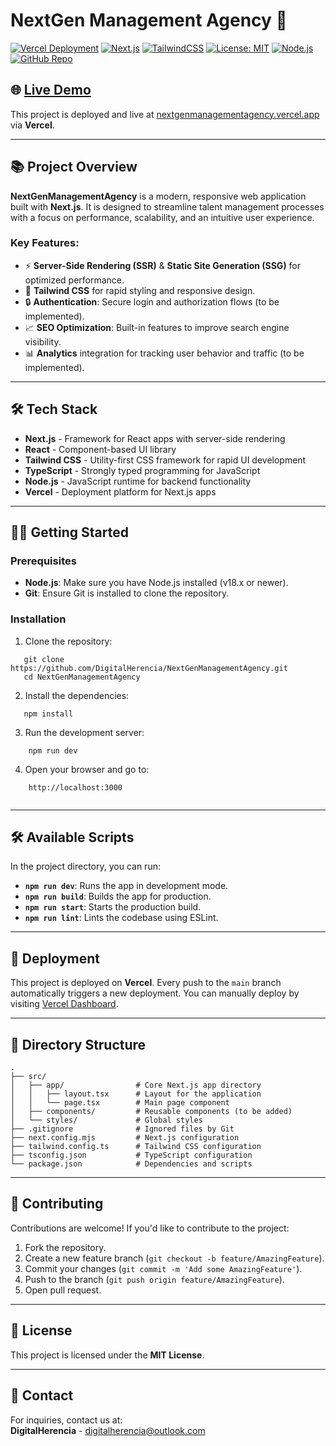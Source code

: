 # NextGen Management Agency 🚀

[![Vercel Deployment](https://img.shields.io/badge/Deployment-Production-brightgreen)](https://nextgenmanagementagency.vercel.app)
[![Next.js](https://img.shields.io/badge/Framework-Next.js-000?logo=next.js)](https://nextjs.org/)
[![TailwindCSS](https://img.shields.io/badge/Styled_with-TailwindCSS-06B6D4?logo=tailwind-css)](https://tailwindcss.com/)
[![License: MIT](https://img.shields.io/badge/License-MIT-blue.svg)](LICENSE)
[![Node.js](https://img.shields.io/badge/Node.js-18.x+-339933?logo=node.js)](https://nodejs.org/)
[![GitHub Repo](https://img.shields.io/github/stars/DigitalHerencia/NextGenManagementAgency?style=social)](https://github.com/DigitalHerencia/NextGenManagementAgency)

## 🌐 [Live Demo](https://nextgenmanagementagency.vercel.app)  
This project is deployed and live at [nextgenmanagementagency.vercel.app](https://nextgenmanagementagency.vercel.app) via **Vercel**.

---

## 📚 Project Overview
**NextGenManagementAgency** is a modern, responsive web application built with **Next.js**. It is designed to streamline talent management processes with a focus on performance, scalability, and an intuitive user experience.

### Key Features:
- ⚡ **Server-Side Rendering (SSR)** & **Static Site Generation (SSG)** for optimized performance.
- 🎨 **Tailwind CSS** for rapid styling and responsive design.
- 🔒 **Authentication**: Secure login and authorization flows (to be implemented).
- 📈 **SEO Optimization**: Built-in features to improve search engine visibility.
- 📊 **Analytics** integration for tracking user behavior and traffic (to be implemented).

---

## 🛠 Tech Stack
- **Next.js** - Framework for React apps with server-side rendering
- **React** - Component-based UI library
- **Tailwind CSS** - Utility-first CSS framework for rapid UI development
- **TypeScript** - Strongly typed programming for JavaScript
- **Node.js** - JavaScript runtime for backend functionality
- **Vercel** - Deployment platform for Next.js apps

---

## 🏃‍♂️ Getting Started

### Prerequisites
- **Node.js**: Make sure you have Node.js installed (v18.x or newer).
- **Git**: Ensure Git is installed to clone the repository.

### Installation

1. Clone the repository:
   
```
   git clone https://github.com/DigitalHerencia/NextGenManagementAgency.git
   cd NextGenManagementAgency

```

2. Install the dependencies:
    
```
   npm install

```
    
3.  Run the development server:
    
```
    npm run dev

```
    
4.  Open your browser and go to:
    
```    
    http://localhost:3000
    
```    
___

## 🛠 Available Scripts

In the project directory, you can run:

-   **`npm run dev`**: Runs the app in development mode.
-   **`npm run build`**: Builds the app for production.
-   **`npm run start`**: Starts the production build.
-   **`npm run lint`**: Lints the codebase using ESLint.

___

## 🚀 Deployment

This project is deployed on **Vercel**. Every push to the `main` branch automatically triggers a new deployment. You can manually deploy by visiting [Vercel Dashboard](https://vercel.com/).

___

## 📂 Directory Structure

```
.
├── src/
│   ├── app/                # Core Next.js app directory
│   │   ├── layout.tsx      # Layout for the application
│   │   └── page.tsx        # Main page component
│   ├── components/         # Reusable components (to be added)
│   └── styles/             # Global styles
├── .gitignore              # Ignored files by Git
├── next.config.mjs         # Next.js configuration
├── tailwind.config.ts      # Tailwind CSS configuration
├── tsconfig.json           # TypeScript configuration
└── package.json            # Dependencies and scripts

```
___

## 🤝 Contributing

Contributions are welcome! If you'd like to contribute to the project:

1.  Fork the repository.
2.  Create a new feature branch (`git checkout -b feature/AmazingFeature`).
3.  Commit your changes (`git commit -m 'Add some AmazingFeature'`).
4.  Push to the branch (`git push origin feature/AmazingFeature`).
5.  Open pull request.

___

## 📄 License

This project is licensed under the **MIT License**. 

___

## 📧 Contact

For inquiries, contact us at:  
**DigitalHerencia** - digitalherencia@outlook.com
